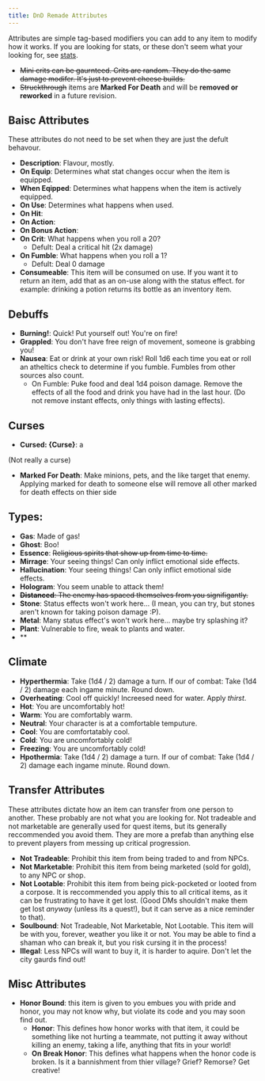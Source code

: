 ```yaml
---
title: DnD Remade Attributes
---
```


Attributes are simple tag-based modifiers you can add to any item to modify how it works. If you are looking for stats, or these don't seem what your looking for, see [stats](../stats/).

- ~~Mini crits can be gaurnteed. Crits are random. They do the same damage modifer. It's just to prevent cheese builds.~~
- ~~Struckthrough~~ items are **Marked For Death** and will be **removed or reworked** in a future revision. 

## Baisc Attributes

These attributes do not need to be set when they are just the defult behavour. 

- **Description**: Flavour, mostly. 
- **On Equip**: Determines what stat changes occur when the item is equipped. 
- **When Eqipped**: Determines what happens when the item is actively equipped.
- **On Use**: Determines what happens when used. 
- **On Hit**: 
- **On Action**: 
- **On Bonus Action**: 
- **On Crit**: What happens when you roll a 20?
    - Defult: Deal a critical hit (2x damage)
- **On Fumble**: What happens when you roll a 1?
    - Defult: Deal 0 damage
- **Consumeable**: This item will be consumed on use. If you want it to return an item, add that as an on-use along with the status effect. for example: drinking a potion returns its bottle as an inventory item. 

## Debuffs

- **Burning!**: Quick! Put yourself out! You're on fire!
- **Grappled**: You don't have free reign of movement, someone is grabbing you!
- **Nausea**: Eat or drink at your own risk! Roll 1d6 each time you eat or roll an atheltics check to determine if you fumble. Fumbles from other sources also count.
    - On Fumble: Puke food and deal 1d4 poison damage. Remove the effects of all the food and drink you have had in the last hour. (Do not remove instant effects, only things with lasting effects).

## Curses
- **Cursed: {Curse}**: a

(Not really a curse)
- **Marked For Death**: Make minions, pets, and the like target that enemy. Applying marked for death to someone else will remove all other marked for death effects on thier side

## Types: 

- **Gas**: Made of gas!
- **Ghost**: Boo!
- **Essence**: ~~Religious spirits that show up from time to time.~~
- **Mirrage**: Your seeing things! Can only inflict emotional side effects. 
- **Hallucination**: Your seeing things! Can only inflict emotional side effects. 
- **Hologram**: You seem unable to attack them! 
- ~~**Distanced**: The enemy has spaced themselves from you signifigantly.~~
- **Stone**: Status effects won't work here... (I mean,  you can try, but stones aren't known for taking poison damage :P). 
- **Metal**: Many status effect's won't work here... maybe try splashing it?
- **Plant**: Vulnerable to fire, weak to plants and water. 
- **

## Climate

- **Hyperthermia**: Take (1d4 / 2) damage a turn. If our of combat: Take (1d4 / 2) damage each ingame minute. Round down. 
- **Overheating**: Cool off quickly! Increesed need for water. Apply *thirst*.
- **Hot**: You are uncomfortably hot!
- **Warm**: You are comfortably warm. 
- **Neutral**: Your character is at a comfortable temputure.
- **Cool**: You are comfortatably cool. 
- **Cold**: You are uncomfortably cold!
- **Freezing**: You are uncomfortably cold!
- **Hpothermia**: Take (1d4 / 2) damage a turn. If our of combat: Take (1d4 / 2) damage each ingame minute. Round down. 

<!-- - Burn-out
On Use: -2 to all stats ? idk for this one 

- Useless
On Use: Gain inability to function on charisma, intelligence, or constitution saving throws. -->

## Transfer Attributes
These attributes dictate how an item can transfer from one person to another. These probably are not what you are looking for. Not tradeable and not marketable are generally used for quest items, but its generally reccommended you avoid them. They are more a prefab than anything else to prevent players from messing up critical progression.

- **Not Tradeable**: Prohibit this item from being traded to and from NPCs. 
- **Not Marketable**: Prohibit this item from being marketed (sold for gold), to any NPC or shop. 
- **Not Lootable**: Prohibit this item from being pick-pocketed or looted from a corpose. It is reccommended you apply this to all critical items, as it can be frustrating to have it get lost. (Good DMs shouldn't make them get lost *anyway* (unless its a quest!), but it can serve as a nice reminder to that).
- **Soulbound**: Not Tradeable, Not Marketable, Not Lootable. This item will be with you, forever, weather you like it or not. You may be able to find a shaman who can break it, but you risk cursing it in the process!
- **Illegal**: Less NPCs will want to buy it, it is harder to aquire. Don't let the city gaurds find out!

## Misc Attributes

- **Honor Bound**: this item is given to you embues you with pride and honor, you may not know why, but violate its code and you may soon find out.
    - **Honor**: This defines how honor works with that item, it could be something like not hurting a teammate, not putting it away without killing an enemy, taking a life, anything that fits in your world!
    - **On Break Honor**: This defines what happens when the honor code is broken. Is it a bannishment from thier village? Grief? Remorse? Get creative!